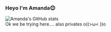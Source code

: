 ### Heyo I'm Amanda😊

<!--
**amandayufeng/amandayufeng** is a ✨ _special_ ✨ repository because its `README.md` (this file) appears on your GitHub profile.

Here are some ideas to get you started:

- 🔭 I’m currently working on ...
- 🌱 I’m currently learning ...
- 👯 I’m looking to collaborate on ...
- 🤔 I’m looking for help with ...
- 💬 Ask me about ...
- 📫 How to reach me: ...
- 😄 Pronouns: ...
- ⚡ Fun fact: ...
-->
![Amanda's GitHub stats](https://github-readme-stats.vercel.app/api?username=amandayufeng&show_icons=true&theme=material-palenight)
<br>
Ok we be trying here.... also privates o((>ω< ))o
